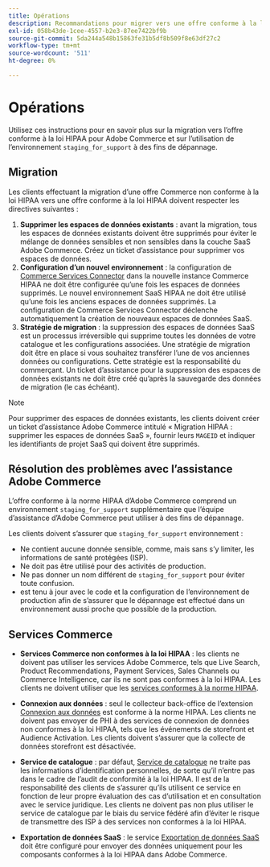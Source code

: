 ```yaml
---
title: Opérations
description: Recommandations pour migrer vers une offre conforme à la loi HIPAA et utiliser l’environnement d’évaluation secondaire à des fins de dépannage.
exl-id: 058b43de-1cee-4557-b2e3-87ee7422bf9b
source-git-commit: 5da244a548b15863fe31b5df8b509f8e63df27c2
workflow-type: tm+mt
source-wordcount: '511'
ht-degree: 0%

---
```


# Opérations

Utilisez ces instructions pour en savoir plus sur la migration vers l’offre conforme à la loi HIPAA pour Adobe Commerce et sur l’utilisation de l’environnement `staging_for_support` à des fins de dépannage.

## Migration

Les clients effectuant la migration d’une offre Commerce non conforme à la loi HIPAA vers une offre conforme à la loi HIPAA doivent respecter les directives suivantes :

1. **Supprimer les espaces de données existants** : avant la migration, tous les espaces de données existants doivent être supprimés pour éviter le mélange de données sensibles et non sensibles dans la couche SaaS Adobe Commerce. Créez un ticket d’assistance pour supprimer vos espaces de données.
1. **Configuration d’un nouvel environnement** : la configuration de [Commerce Services Connector](https://experienceleague.adobe.com/fr/docs/commerce/user-guides/integration-services/saas) dans la nouvelle instance Commerce HIPAA ne doit être configurée qu’une fois les espaces de données supprimés. Le nouvel environnement SaaS HIPAA ne doit être utilisé qu’une fois les anciens espaces de données supprimés. La configuration de Commerce Services Connector déclenche automatiquement la création de nouveaux espaces de données SaaS.
1. **Stratégie de migration** : la suppression des espaces de données SaaS est un processus irréversible qui supprime toutes les données de votre catalogue et les configurations associées. Une stratégie de migration doit être en place si vous souhaitez transférer l’une de vos anciennes données ou configurations. Cette stratégie est la responsabilité du commerçant. Un ticket d’assistance pour la suppression des espaces de données existants ne doit être créé qu’après la sauvegarde des données de migration (le cas échéant).

>[!NOTE]
>Pour supprimer des espaces de données existants, les clients doivent créer un ticket d’assistance Adobe Commerce intitulé « Migration HIPAA : supprimer les espaces de données SaaS », fournir leurs `MAGEID` et indiquer les identifiants de projet SaaS qui doivent être supprimés.

## Résolution des problèmes avec l’assistance Adobe Commerce

L’offre conforme à la norme HIPAA d’Adobe Commerce comprend un environnement `staging_for_support` supplémentaire que l’équipe d’assistance d’Adobe Commerce peut utiliser à des fins de dépannage.

Les clients doivent s’assurer que `staging_for_support` environnement :

- Ne contient aucune donnée sensible, comme, mais sans s’y limiter, les informations de santé protégées (ISP).
- Ne doit pas être utilisé pour des activités de production.
- Ne pas donner un nom différent de `staging_for_support` pour éviter toute confusion.
- est tenu à jour avec le code et la configuration de l’environnement de production afin de s’assurer que le dépannage est effectué dans un environnement aussi proche que possible de la production.

## Services Commerce

- **Services Commerce non conformes à la loi HIPAA** : les clients ne doivent pas utiliser les services Adobe Commerce, tels que Live Search, Product Recommendations, Payment Services, Sales Channels ou Commerce Intelligence, car ils ne sont pas conformes à la loi HIPAA. Les clients ne doivent utiliser que les [services conformes à la norme HIPAA](overview.md).

- **Connexion aux données** : seul le collecteur back-office de l’extension [Connexion aux données](https://experienceleague.adobe.com/fr/docs/commerce/data-connection/overview) est conforme à la norme HIPAA. Les clients ne doivent pas envoyer de PHI à des services de connexion de données non conformes à la loi HIPAA, tels que les événements de storefront et Audience Activation. Les clients doivent s’assurer que la collecte de données storefront est désactivée.

- **Service de catalogue** : par défaut, [Service de catalogue](https://experienceleague.adobe.com/fr/docs/commerce/catalog-service/overview) ne traite pas les informations d’identification personnelles, de sorte qu’il n’entre pas dans le cadre de l’audit de conformité à la loi HIPAA. Il est de la responsabilité des clients de s’assurer qu’ils utilisent ce service en fonction de leur propre évaluation des cas d’utilisation et en consultation avec le service juridique. Les clients ne doivent pas non plus utiliser le service de catalogue par le biais du service fédéré afin d’éviter le risque de transmettre des ISP à des services non conformes à la loi HIPAA.

- **Exportation de données SaaS** : le service [Exportation de données SaaS](https://experienceleague.adobe.com/fr/docs/commerce/saas-data-export/overview) doit être configuré pour envoyer des données uniquement pour les composants conformes à la loi HIPAA dans Adobe Commerce.
